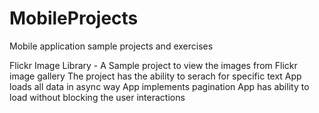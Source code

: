# MobileProjects
Mobile application sample projects and exercises

Flickr Image Library - A Sample project to view the images from Flickr image gallery
The project has the ability to serach for specific text
App loads all data in async way
App implements pagination
App has ability to load without blocking the user interactions

